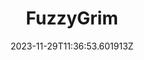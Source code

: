 ---
title: "FuzzyGrim"
category: "IndieWeb & Personal Blogs"
site_url: https://www.fuzzygrim.com/
feed_url: https://www.fuzzygrim.com/feed.xml
date: 2023-11-29T11:36:53.601913Z
domain: www.fuzzygrim.com

---